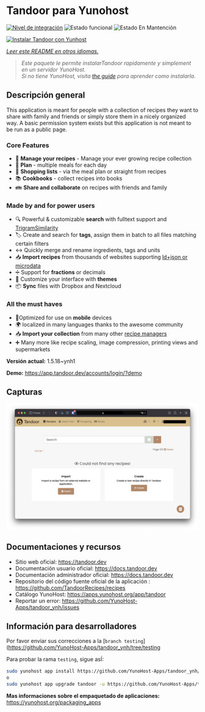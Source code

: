 <!--
Este archivo README esta generado automaticamente<https://github.com/YunoHost/apps/tree/master/tools/readme_generator>
No se debe editar a mano.
-->

# Tandoor para Yunohost

[![Nivel de integración](https://dash.yunohost.org/integration/tandoor.svg)](https://ci-apps.yunohost.org/ci/apps/tandoor/) ![Estado funcional](https://ci-apps.yunohost.org/ci/badges/tandoor.status.svg) ![Estado En Mantención](https://ci-apps.yunohost.org/ci/badges/tandoor.maintain.svg)

[![Instalar Tandoor con Yunhost](https://install-app.yunohost.org/install-with-yunohost.svg)](https://install-app.yunohost.org/?app=tandoor)

*[Leer este README en otros idiomas.](./ALL_README.md)*

> *Este paquete le permite instalarTandoor rapidamente y simplement en un servidor YunoHost.*  
> *Si no tiene YunoHost, visita [the guide](https://yunohost.org/install) para aprender como instalarla.*

## Descripción general

This application is meant for people with a collection of recipes they want to share with family and friends or simply
store them in a nicely organized way. A basic permission system exists but this application is not meant to be run as 
a public page.

### Core Features

- 🥗 **Manage your recipes** - Manage your ever growing recipe collection
- 📆 **Plan** - multiple meals for each day
- 🛒 **Shopping lists** - via the meal plan or straight from recipes
- 📚 **Cookbooks** - collect recipes into books
- 👪 **Share and collaborate** on recipes with friends and family

### Made by and for power users

- 🔍 Powerful & customizable **search** with fulltext support and [TrigramSimilarity](https://docs.djangoproject.com/en/3.0/ref/contrib/postgres/search/#trigram-similarity)
- 🏷️ Create and search for **tags**, assign them in batch to all files matching certain filters
- ↔️ Quickly merge and rename ingredients, tags and units 
- 📥️ **Import recipes** from thousands of websites supporting [ld+json or microdata](https://schema.org/Recipe)
- ➗ Support for **fractions** or decimals
- 🎨 Customize your interface with **themes**
- 📦 **Sync** files with Dropbox and Nextcloud
  
### All the must haves

- 📱Optimized for use on **mobile** devices
- 🌍 localized in many languages thanks to the awesome community
- 📥️ **Import your collection** from many other [recipe managers](https://docs.tandoor.dev/features/import_export/)
- ➕ Many more like recipe scaling, image compression, printing views and supermarkets

**Versión actual:** 1.5.18~ynh1

**Demo:** <https://app.tandoor.dev/accounts/login/?demo>

## Capturas

![Captura de Tandoor](./doc/screenshots/example.jpg)

## Documentaciones y recursos

- Sitio web oficial: <https://tandoor.dev>
- Documentación usuario oficial: <https://docs.tandoor.dev>
- Documentación administrador oficial: <https://docs.tandoor.dev>
- Repositorio del código fuente oficial de la aplicación : <https://github.com/TandoorRecipes/recipes>
- Catálogo YunoHost: <https://apps.yunohost.org/app/tandoor>
- Reportar un error: <https://github.com/YunoHost-Apps/tandoor_ynh/issues>

## Información para desarrolladores

Por favor enviar sus correcciones a la [`branch testing`](https://github.com/YunoHost-Apps/tandoor_ynh/tree/testing

Para probar la rama `testing`, sigue asÍ:

```bash
sudo yunohost app install https://github.com/YunoHost-Apps/tandoor_ynh/tree/testing --debug
o
sudo yunohost app upgrade tandoor -u https://github.com/YunoHost-Apps/tandoor_ynh/tree/testing --debug
```

**Mas informaciones sobre el empaquetado de aplicaciones:** <https://yunohost.org/packaging_apps>
